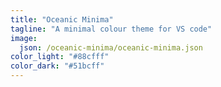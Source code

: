 ```yaml
---
title: "Oceanic Minima"
tagline: "A minimal colour theme for VS code"
image:
  json: /oceanic-minima/oceanic-minima.json
color_light: "#88cfff"
color_dark: "#51bcff"
---
```


